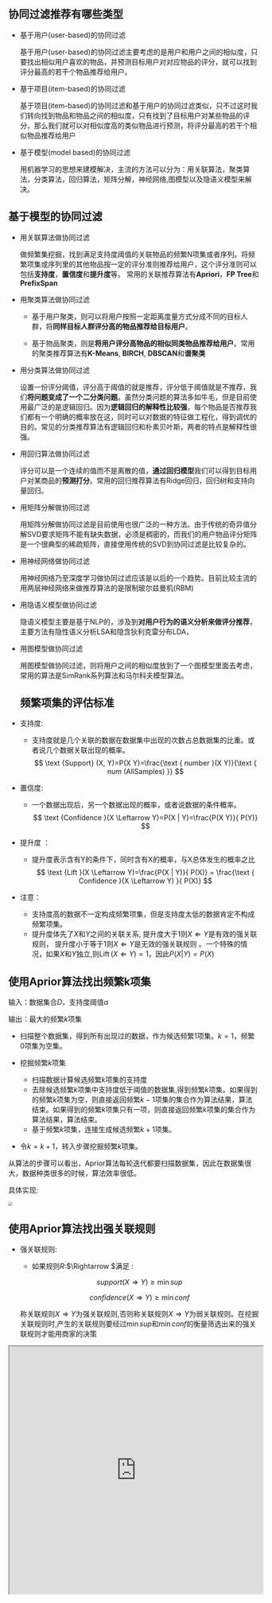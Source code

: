 ## 协同过滤推荐有哪些类型

* 基于用户(user-based)的协同过滤

  基于用户(user-based)的协同过滤主要考虑的是用户和用户之间的相似度，只要找出相似用户喜欢的物品，并预测目标用户对对应物品的评分，就可以找到评分最高的若干个物品推荐给用户。 

* 基于项目(item-based)的协同过滤

  基于项目(item-based)的协同过滤和基于用户的协同过滤类似，只不过这时我们转向找到物品和物品之间的相似度，只有找到了目标用户对某些物品的评分，那么我们就可以对相似度高的类似物品进行预测，将评分最高的若干个相似物品推荐给用户 

* 基于模型(model based)的协同过滤 

  用机器学习的思想来建模解决，主流的方法可以分为：用关联算法，聚类算法，分类算法，回归算法，矩阵分解，神经网络,图模型以及隐语义模型来解决。

## 基于模型的协同过滤

* 用关联算法做协同过滤

  做频繁集挖掘，找到满足支持度阈值的关联物品的频繁N项集或者序列。将频繁项集或序列里的其他物品按一定的评分准则推荐给用户，这个评分准则可以包括**支持度**，**置信度**和**提升度**等。 常用的关联推荐算法有**Apriori**，**FP Tree**和**PrefixSpan** 

* 用聚类算法做协同过滤

  - 基于用户聚类，则可以将用户按照一定距离度量方式分成不同的目标人群，将**同样目标人群评分高的物品推荐给目标用户**。

  - 基于物品聚类，则是**将用户评分高物品的相似同类物品推荐给用户**。常用的聚类推荐算法有**K-Means**, **BIRCH**, **DBSCAN**和**谱聚类**

* 用分类算法做协同过滤

  设置一份评分阈值，评分高于阈值的就是推荐，评分低于阈值就是不推荐，我们**将问题变成了一个二分类问题**。虽然分类问题的算法多如牛毛，但是目前使用最广泛的是逻辑回归。因为**逻辑回归的解释性比较强**，每个物品是否推荐我们都有一个明确的概率放在这，同时可以对数据的特征做工程化，得到调优的目的。常见的分类推荐算法有逻辑回归和朴素贝叶斯，两者的特点是解释性很强。

* 用回归算法做协同过滤

  评分可以是一个连续的值而不是离散的值，**通过回归模型**我们可以得到目标用户对某商品的**预测打分**。常用的回归推荐算法有Ridge回归，回归树和支持向量回归。

* 用矩阵分解做协同过滤

  用矩阵分解做协同过滤是目前使用也很广泛的一种方法。由于传统的奇异值分解SVD要求矩阵不能有缺失数据，必须是稠密的，而我们的用户物品评分矩阵是一个很典型的稀疏矩阵，直接使用传统的SVD到协同过滤是比较复杂的。 

* 用神经网络做协同过滤

  用神经网络乃至深度学习做协同过滤应该是以后的一个趋势。目前比较主流的用两层神经网络来做推荐算法的是限制玻尔兹曼机(RBM) 

* 用隐语义模型做协同过滤

  隐语义模型主要是基于NLP的，涉及到**对用户行为的语义分析来做评分推荐**，主要方法有隐性语义分析LSA和隐含狄利克雷分布LDA，

* 用图模型做协同过滤

  用图模型做协同过滤，则将用户之间的相似度放到了一个图模型里面去考虑，常用的算法是SimRank系列算法和马尔科夫模型算法。

	## 频繁项集的评估标准

* 支持度: 

  * 支持度就是几个关联的数据在数据集中出现的次数占总数据集的比重。或者说几个数据关联出现的概率。 
    $$
    \text {Support} (X, Y)=P(X Y)=\frac{\text { number }(X Y)}{\text { num (AllSamples) }}
    $$
    

* 置信度:

  *  一个数据出现后，另一个数据出现的概率，或者说数据的条件概率。 
    $$
    \text {Confidence }(X \Leftarrow Y)=P(X | Y)=\frac{P(X Y)}{ P(Y)}
    $$

* 提升度 ：

  *  提升度表示含有Y的条件下，同时含有X的概率，与X总体发生的概率之比 
    $$
    \text {Lift }(X \Leftarrow Y)=\frac{P(X | Y)}{ P(X)} = \frac{\text { Confidence }(X \Leftarrow Y) }{ P(X)}
    $$

* 注意：
  *  支持度高的数据不一定构成频繁项集，但是支持度太低的数据肯定不构成频繁项集。 
  *  提升度体先了$X$和$Y$之间的关联关系, 提升度大于1则$X\Leftarrow Y$是有效的强关联规则， 提升度小于等于1则$X\Leftarrow Y$是无效的强关联规则 。一个特殊的情况，如果$X$和$Y$独立,则$\operatorname{Lift}(X \Leftarrow Y)=1$，因此$P(X | Y)=P(X)$

## 使用Aprior算法找出频繁k项集

输入：数据集合$D$，支持度阈值$\alpha$

输出：最大的频繁$k$项集

* 扫描整个数据集，得到所有出现过的数据，作为候选频繁1项集。$k=1$，频繁0项集为空集。

* 挖掘频繁$k$项集
  * 扫描数据计算候选频繁$k$项集的支持度
  * 去除候选频繁$k$项集中支持度低于阈值的数据集,得到频繁$k$项集。如果得到的频繁$k$项集为空，则直接返回频繁$k-1$项集的集合作为算法结果，算法结束。如果得到的频繁$k$项集只有一项，则直接返回频繁$k$项集的集合作为算法结果，算法结束。
  * 基于频繁$k$项集，连接生成候选频繁$k+1$项集。

* 令$k=k+1$，转入步骤挖掘频繁$k$项集。

从算法的步骤可以看出，Aprior算法每轮迭代都要扫描数据集，因此在数据集很大，数据种类很多的时候，算法效率很低。

具体实现:

<img src="https://images2015.cnblogs.com/blog/1042406/201701/1042406-20170117161036255-1753157633.png" style="zoom:50%;" />

## 使用Aprior算法找出强关联规则

- 强关联规则:

  -  如果规则$R$:$\Rightarrow $满足 :

  $$
  \tag{1} { support }(X \Rightarrow Y) \geq \min {sup}
  $$

  $$
  \tag{2} confidence (X \Rightarrow Y) \geq \min conf
  $$

  称关联规则$X\Rightarrow Y$为强关联规则,否则称关联规则$X\Rightarrow Y$为弱关联规则。在挖掘关联规则时,产生的关联规则要经过$\min sup$和$\min conf$的衡量筛选出来的强关联规则才能用商家的决策 



<iframe height=498 width=510 src="https://www.bilibili.com/video/av80396534?from=search&seid=4799266719270840075"  controls="controls" width="500" height="300" >

